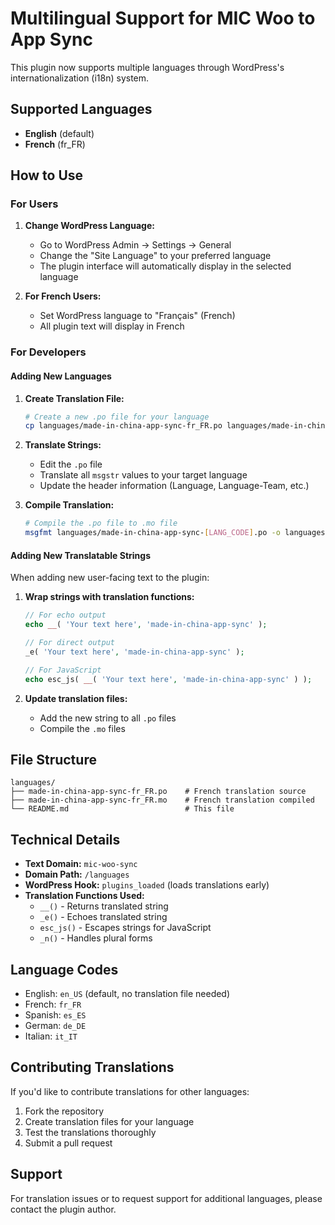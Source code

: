 # Multilingual Support for MIC Woo to App Sync

This plugin now supports multiple languages through WordPress's internationalization (i18n) system.

## Supported Languages

- **English** (default)
- **French** (fr_FR)

## How to Use

### For Users

1. **Change WordPress Language:**
   - Go to WordPress Admin → Settings → General
   - Change the "Site Language" to your preferred language
   - The plugin interface will automatically display in the selected language

2. **For French Users:**
   - Set WordPress language to "Français" (French)
   - All plugin text will display in French

### For Developers

#### Adding New Languages

1. **Create Translation File:**
   ```bash
   # Create a new .po file for your language
   cp languages/made-in-china-app-sync-fr_FR.po languages/made-in-china-app-sync-[LANG_CODE].po
   ```

2. **Translate Strings:**
   - Edit the `.po` file
   - Translate all `msgstr` values to your target language
   - Update the header information (Language, Language-Team, etc.)

3. **Compile Translation:**
   ```bash
   # Compile the .po file to .mo file
   msgfmt languages/made-in-china-app-sync-[LANG_CODE].po -o languages/made-in-china-app-sync-[LANG_CODE].mo
   ```

#### Adding New Translatable Strings

When adding new user-facing text to the plugin:

1. **Wrap strings with translation functions:**
   ```php
   // For echo output
   echo __( 'Your text here', 'made-in-china-app-sync' );
   
   // For direct output
   _e( 'Your text here', 'made-in-china-app-sync' );
   
   // For JavaScript
   echo esc_js( __( 'Your text here', 'made-in-china-app-sync' ) );
   ```

2. **Update translation files:**
   - Add the new string to all `.po` files
   - Compile the `.mo` files

## File Structure

```
languages/
├── made-in-china-app-sync-fr_FR.po    # French translation source
├── made-in-china-app-sync-fr_FR.mo    # French translation compiled
└── README.md                          # This file
```

## Technical Details

- **Text Domain:** `mic-woo-sync`
- **Domain Path:** `/languages`
- **WordPress Hook:** `plugins_loaded` (loads translations early)
- **Translation Functions Used:**
  - `__()` - Returns translated string
  - `_e()` - Echoes translated string
  - `esc_js()` - Escapes strings for JavaScript
  - `_n()` - Handles plural forms

## Language Codes

- English: `en_US` (default, no translation file needed)
- French: `fr_FR`
- Spanish: `es_ES`
- German: `de_DE`
- Italian: `it_IT`

## Contributing Translations

If you'd like to contribute translations for other languages:

1. Fork the repository
2. Create translation files for your language
3. Test the translations thoroughly
4. Submit a pull request

## Support

For translation issues or to request support for additional languages, please contact the plugin author.
